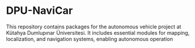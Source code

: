 # DPU-NaviCar
This repository contains packages for the autonomous vehicle project at Kütahya Dumlupınar Üniversitesi. It includes essential modules for mapping, localization, and navigation systems, enabling autonomous operation
